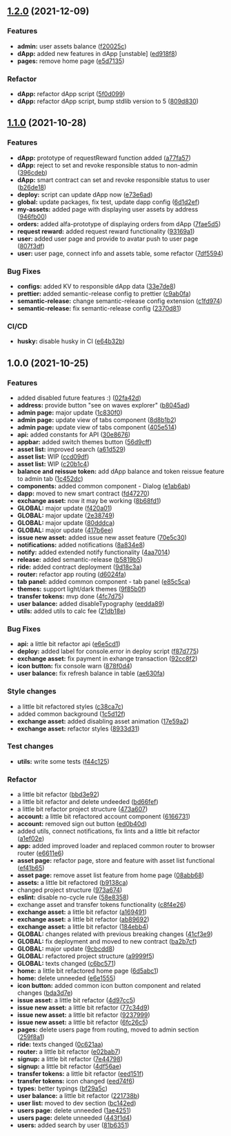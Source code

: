 ## [1.2.0](https://github.com/blednaya-luna/nyan-coin/compare/v1.1.0...v1.2.0) (2021-12-09)


### Features

* **admin:** user assets balance ([f20025c](https://github.com/blednaya-luna/nyan-coin/commit/f20025c66d1c55505abc865f8a54484daf121689))
* **dApp:** added new features in dApp [unstable] ([ed918f8](https://github.com/blednaya-luna/nyan-coin/commit/ed918f8e6614b5188efae3a29741f3416cfdbd0d))
* **pages:** remove home page ([e5d7135](https://github.com/blednaya-luna/nyan-coin/commit/e5d7135f856c5d6b2f91972b3d9e586969f82d6c))


### Refactor

* **dApp:** refactor dApp script ([5f0d099](https://github.com/blednaya-luna/nyan-coin/commit/5f0d099e5d494a747b9c448c21770ad788b2dfa8))
* **dApp:** refactor dApp script, bump stdlib version to 5 ([809d830](https://github.com/blednaya-luna/nyan-coin/commit/809d8308b8e2b5ceb1e505fea3f5a6f5929325ee))

## [1.1.0](https://github.com/blednaya-luna/nyan-coin/compare/v1.0.0...v1.1.0) (2021-10-28)


### Features

* **dApp:** prototype of requestReward function added ([a77fa57](https://github.com/blednaya-luna/nyan-coin/commit/a77fa57f7fededb9043ab426a5dc5fa1e688ddfb))
* **dApp:** reject to set and revoke responsible status to non-admin ([396cdeb](https://github.com/blednaya-luna/nyan-coin/commit/396cdeb4f5d3e3ad60cfc794df3198960e451e2a))
* **dApp:** smart contract can set and revoke responsible status to user ([b26de18](https://github.com/blednaya-luna/nyan-coin/commit/b26de1838097ddeb014a04a964206afca0e58a79))
* **deploy:** script can update dApp now ([e73e6ad](https://github.com/blednaya-luna/nyan-coin/commit/e73e6ad09075968bc6e2b5ac749819f6baf90633))
* **global:** update packages, fix test, update dapp config ([6d1d2ef](https://github.com/blednaya-luna/nyan-coin/commit/6d1d2ef68be563ff41e55c7e14f17f380063c15b))
* **my-assets:** added page with displaying user assets by address ([946fb00](https://github.com/blednaya-luna/nyan-coin/commit/946fb0070aab34d1847f31c4e5c0acd771fcbd60))
* **orders:** added alfa-prototype of displaying orders from dApp ([7fae5d5](https://github.com/blednaya-luna/nyan-coin/commit/7fae5d5e72c622c2039f26bed389a467d875adca))
* **request reward:** added request reward functionality ([93169a1](https://github.com/blednaya-luna/nyan-coin/commit/93169a1bf71e784fb2afd0ff4343b1b81442f4d1))
* **user:** added user page and provide to avatar push to user page ([807f3df](https://github.com/blednaya-luna/nyan-coin/commit/807f3df1edcc0f472d761ccc02b674100c7c2164))
* **user:** user page, connect info and assets table, some refactor ([7df5594](https://github.com/blednaya-luna/nyan-coin/commit/7df5594bc9f4d61051052255abcbcd58124b06c3))


### Bug Fixes

* **configs:** added KV to responsible dApp data ([33e7de8](https://github.com/blednaya-luna/nyan-coin/commit/33e7de8d11c44d9afae4418c550b88b457e718ff))
* **prettier:** added semantic-release config to prettier ([c9ab0fa](https://github.com/blednaya-luna/nyan-coin/commit/c9ab0fa1b7045a666807fc6016b78ab0f588b9c9))
* **semantic-release:** change semantic-release config extension ([c1fd974](https://github.com/blednaya-luna/nyan-coin/commit/c1fd97479f964f386cd598e6e2d6843d9247b077))
* **semantic-release:** fix semantic-release config ([2370d81](https://github.com/blednaya-luna/nyan-coin/commit/2370d81f46c68c61843a27981c971e442aa17b38))


### CI/CD

* **husky:** disable husky in CI ([e64b32b](https://github.com/blednaya-luna/nyan-coin/commit/e64b32bc98f64ef79042af438f899a75eb06dc84))

## 1.0.0 (2021-10-25)


### Features

* added disabled future features :) ([02fa42d](https://github.com/blednaya-luna/nyan-coin/commit/02fa42d2cdc091f15ee887b934db1bc097dd0c7a))
* **address:** provide button "see on waves explorer" ([b8045ad](https://github.com/blednaya-luna/nyan-coin/commit/b8045ad59b29f6ffa63d295fdf2a237bc655eaa5))
* **admin page:** major update ([1c830f0](https://github.com/blednaya-luna/nyan-coin/commit/1c830f0abf2bf2c43c4bb927296c3503de3536df))
* **admin page:** update view of tabs component ([8d8b1b2](https://github.com/blednaya-luna/nyan-coin/commit/8d8b1b2d091b63becb591092dc5d50f05fb25675))
* **admin page:** update view of tabs component ([405e514](https://github.com/blednaya-luna/nyan-coin/commit/405e51460358ac9b36918594ee70cbbcc99c0b92))
* **api:** added constants for API ([30e8676](https://github.com/blednaya-luna/nyan-coin/commit/30e8676b2cd02cdb37ee05cc43dd7ea2d048bf03))
* **appbar:** added switch themes button ([56d9cff](https://github.com/blednaya-luna/nyan-coin/commit/56d9cfff0e2092ffe96fef7d38dfd5a4831b2588))
* **asset list:** improved search ([a61d529](https://github.com/blednaya-luna/nyan-coin/commit/a61d52979f293fd59f6e3bf94d796fc659069a1f))
* **asset list:** WIP ([ccd09df](https://github.com/blednaya-luna/nyan-coin/commit/ccd09df1aebe34b3327832b98e2c10380856ba99))
* **asset list:** WIP ([c20b1c4](https://github.com/blednaya-luna/nyan-coin/commit/c20b1c48e1bc5c524997d80d61d7d02346dcd75e))
* **balance and reissue token:** add dApp balance and token reissue feature to admin tab ([1c452dc](https://github.com/blednaya-luna/nyan-coin/commit/1c452dc997380884d48619b94ce84991505878ef))
* **components:** added common component - Dialog ([e1ab6ab](https://github.com/blednaya-luna/nyan-coin/commit/e1ab6abfd664f5a6cda18c4bf6468c54284e632b))
* **dapp:** moved to new smart contract ([fd47270](https://github.com/blednaya-luna/nyan-coin/commit/fd47270225507690b05b844178e3633c15215620))
* **exchange asset:** now it may be working ([8b68fd1](https://github.com/blednaya-luna/nyan-coin/commit/8b68fd16a150dcc0997ba7f47f348fac503bed4f))
* **GLOBAL:** major update ([f420a01](https://github.com/blednaya-luna/nyan-coin/commit/f420a01b1d2abdd61727daed277f5dea7c93415f))
* **GLOBAL:** major update ([2e38749](https://github.com/blednaya-luna/nyan-coin/commit/2e387492b47cc947bada37d8c285826d79f4b98f))
* **GLOBAL:** major update ([80dddca](https://github.com/blednaya-luna/nyan-coin/commit/80dddcaae59b23a73fe7ea801171712025959444))
* **GLOBAL:** major update ([417b6ee](https://github.com/blednaya-luna/nyan-coin/commit/417b6ee59170f364ba277d50bdab42e77365edb7))
* **issue new asset:** added issue new asset feature ([70e5c30](https://github.com/blednaya-luna/nyan-coin/commit/70e5c308262d0359fea5767cd3849f9d4fad8a07))
* **notifications:** added notifications ([8a834e8](https://github.com/blednaya-luna/nyan-coin/commit/8a834e89fbff91b57d810bd15a14b1ea3021d12f))
* **notify:** added extended notify functionality ([4aa7014](https://github.com/blednaya-luna/nyan-coin/commit/4aa70142c97a441f702d3c5321fa9a3a6bffb422))
* **release:** added semantic-release ([b5819b5](https://github.com/blednaya-luna/nyan-coin/commit/b5819b5cb3385c33264aa71bea139f62841e017e))
* **ride:** added contract deployment ([9d18c3a](https://github.com/blednaya-luna/nyan-coin/commit/9d18c3a9ac854c8d0914f4a52a00602d9b24b345))
* **router:** refactor app routing ([d6024fa](https://github.com/blednaya-luna/nyan-coin/commit/d6024faebf07b90cfad64f2cd48e42adc9284cb8))
* **tab panel:** added common component - tab panel ([e85c5ca](https://github.com/blednaya-luna/nyan-coin/commit/e85c5cad90ab23020b7047d2830dcb2f315ef05a))
* **themes:** support light/dark themes ([9f85b0f](https://github.com/blednaya-luna/nyan-coin/commit/9f85b0fa94377eec6ab371c20797bef9d53fbfe0))
* **transfer tokens:** mvp done ([4fc7d75](https://github.com/blednaya-luna/nyan-coin/commit/4fc7d75715e9da80ceb7617f54cbbec5bb30a3ef))
* **user balance:** added disableTypography ([eedda89](https://github.com/blednaya-luna/nyan-coin/commit/eedda89ba59f84004585325b8a74f1780e1c257b))
* **utils:** added utils to calc fee ([21db18e](https://github.com/blednaya-luna/nyan-coin/commit/21db18ec6ffcec591105bcb91db3149d3f6a848c))


### Bug Fixes

* **api:** a little bit refactor api ([e6e5cd1](https://github.com/blednaya-luna/nyan-coin/commit/e6e5cd1e967de3e1283bfc0dfd2e61875bf3f405))
* **deploy:** added label for console.error in deploy script ([f87d775](https://github.com/blednaya-luna/nyan-coin/commit/f87d775fa216e84cf8555f5c1b82b053ba4a8fd1))
* **exchange asset:** fix payment in exhange transaction ([92cc8f2](https://github.com/blednaya-luna/nyan-coin/commit/92cc8f23e42fed934b1f53d133b75ce4f1789998))
* **icon button:** fix console warn ([878f0d4](https://github.com/blednaya-luna/nyan-coin/commit/878f0d4ccce83eb61d8205513e70d4b0ec21ec4e))
* **user balance:** fix refresh balance in table ([ae630fa](https://github.com/blednaya-luna/nyan-coin/commit/ae630facb99018e1a07280ce3228aa5bcdd52cfb))


### Style changes

* a little bit refactored styles ([c38ca7c](https://github.com/blednaya-luna/nyan-coin/commit/c38ca7ccd1130a9c6e230baaf908a07a04b0ad49))
* added common background ([1c5d12f](https://github.com/blednaya-luna/nyan-coin/commit/1c5d12f4f2b4f550933027ee163a39495c658436))
* **exchange asset:** added disabling asset animation ([17e59a2](https://github.com/blednaya-luna/nyan-coin/commit/17e59a2b0740556ea01652540f8df49d2e5d86aa))
* **exchange asset:** refactor styles ([8933d31](https://github.com/blednaya-luna/nyan-coin/commit/8933d310d1987fe0e8f5d1b01b29609656a50a6c))


### Test changes

* **utils:** write some tests ([f44c125](https://github.com/blednaya-luna/nyan-coin/commit/f44c125ce2e346ea79bd285b5cb67a90b9889117))


### Refactor

* a little bit refactor ([bbd3e92](https://github.com/blednaya-luna/nyan-coin/commit/bbd3e921e7a0d15b59f26ddda12c3be4dd4f1fc5))
* a little bit refactor and delete undeeded ([bd66fef](https://github.com/blednaya-luna/nyan-coin/commit/bd66fefd1885cc969ab0b9176b626e31a4619850))
* a little bit refactor project structure ([473a607](https://github.com/blednaya-luna/nyan-coin/commit/473a607555afe98137646d0f2d57d1aeb97c93a9))
* **account:** a little bit refactored account component ([6166731](https://github.com/blednaya-luna/nyan-coin/commit/6166731c9a1aa0343d4cee30917cf859202d38bc))
* **account:** removed sign out button ([ed0b40d](https://github.com/blednaya-luna/nyan-coin/commit/ed0b40dbdc85c3ac9d9be6ef6b1854b3aadce409))
* added utils, connect notifications, fix lints and a little bit refactor ([a1ef02e](https://github.com/blednaya-luna/nyan-coin/commit/a1ef02ef7406831c70d291c4f734481f88876f3b))
* **app:** added improved loader and replaced common router to browser router ([e6611e6](https://github.com/blednaya-luna/nyan-coin/commit/e6611e65ecc6d0984bbc6df52604b451aa349389))
* **asset page:** refactor page, store and feature with asset list functional ([ef41b65](https://github.com/blednaya-luna/nyan-coin/commit/ef41b6556562b45e0e562e780d3ebdfe6d7e5e4c))
* **asset page:** remove asset list feature from home page ([08abb68](https://github.com/blednaya-luna/nyan-coin/commit/08abb68e2bc3f5a79f544ce8e0ec822c2e14b8d3))
* **assets:** a little bit refactored ([b9138ca](https://github.com/blednaya-luna/nyan-coin/commit/b9138ca7d2a432dbd7bb74a2963edc5673a738ba))
* changed project structure ([973a674](https://github.com/blednaya-luna/nyan-coin/commit/973a674dfdfb3afc52221b652b67c000c443ca34))
* **eslint:** disable no-cycle rule ([58e8358](https://github.com/blednaya-luna/nyan-coin/commit/58e8358765b6134dbc0ecc8f31216f3255caa69c))
* exchange asset and transfer tokens functionality ([c8f4e26](https://github.com/blednaya-luna/nyan-coin/commit/c8f4e26bb0c05d5b610d7fdfad4769c97188e410))
* **exchange asset:** a little bit refactor ([a169491](https://github.com/blednaya-luna/nyan-coin/commit/a169491478ba042fc976dae835bbd4f03ca7140b))
* **exchange asset:** a little bit refactor ([ab89692](https://github.com/blednaya-luna/nyan-coin/commit/ab89692de929644a8b7017a4c5b49f03c4a8f6a3))
* **exchange asset:** a little bit refactor ([184ebb4](https://github.com/blednaya-luna/nyan-coin/commit/184ebb4809b5821457fce81b98ea2264f8523383))
* **GLOBAL:** changes related with previous breaking changes ([41cf3e9](https://github.com/blednaya-luna/nyan-coin/commit/41cf3e95a02d4a1faec99252f15ebc81e7c5d133))
* **GLOBAL:** fix deployment and moved to new contract ([ba2b7cf](https://github.com/blednaya-luna/nyan-coin/commit/ba2b7cf229fcdd90d8066fded1bd2cf76b46fd74))
* **GLOBAL:** major update ([9cbcdd8](https://github.com/blednaya-luna/nyan-coin/commit/9cbcdd86a456ab026a5d0476ff42fb37e271df6a))
* **GLOBAL:** refactored project structure ([a9999f5](https://github.com/blednaya-luna/nyan-coin/commit/a9999f50e18d5d2fe461993fa261a4f0aae08986))
* **GLOBAL:** texts changed ([c6bc571](https://github.com/blednaya-luna/nyan-coin/commit/c6bc5717a14d16b07844b54b29c40cec1e5c30f7))
* **home:** a little bit refactored home page ([6d5abc1](https://github.com/blednaya-luna/nyan-coin/commit/6d5abc11a10efeac6a57787d555588742d8be645))
* **home:** delete unneeded ([e6e1555](https://github.com/blednaya-luna/nyan-coin/commit/e6e15554f127530b4ada9ea186b2315d07ed9ebd))
* **icon button:** added common icon button component and related changes ([bda3d7e](https://github.com/blednaya-luna/nyan-coin/commit/bda3d7e80967baa5e8bf8207e44f8fbadad60b34))
* **issue asset:** a little bit refactor ([4d97cc5](https://github.com/blednaya-luna/nyan-coin/commit/4d97cc56474de460965889771dc0dd824c1ee454))
* **issue new asset:** a little bit refactor ([77c34d9](https://github.com/blednaya-luna/nyan-coin/commit/77c34d94e837b7e7c0232e17446ac5f81c6822b5))
* **issue new asset:** a little bit refactor ([9237999](https://github.com/blednaya-luna/nyan-coin/commit/92379990bf310f5d861473e1b10a5bbf9f4dad39))
* **issue new asset:** a little bit refactor ([6fc26c5](https://github.com/blednaya-luna/nyan-coin/commit/6fc26c5ef3f2d0d84b4f6b40f14823ddd387feff))
* **pages:** delete users page from routing, moved to admin section ([259f8a1](https://github.com/blednaya-luna/nyan-coin/commit/259f8a116459eafe8b10adc6b58461ace0b7626d))
* **ride:** texts changed ([0c621aa](https://github.com/blednaya-luna/nyan-coin/commit/0c621aa4e980318c73f2b486cb4c904dfa8e496a))
* **router:** a little bit refactor ([e02bab7](https://github.com/blednaya-luna/nyan-coin/commit/e02bab7d78e4b760360ac92a25885d5b2b278504))
* **signup:** a little bit refactor ([7e44798](https://github.com/blednaya-luna/nyan-coin/commit/7e44798b99228e7d70010f02e93831ec5485d568))
* **signup:** a little bit refactor ([4df56ae](https://github.com/blednaya-luna/nyan-coin/commit/4df56ae24da527b9a81eed3ae8170499bb8f18b9))
* **transfer tokens:** a little bit refactor ([eed151f](https://github.com/blednaya-luna/nyan-coin/commit/eed151f89a423e81c843b3bda507c8adc655343d))
* **transfer tokens:** icon changed ([eed74f6](https://github.com/blednaya-luna/nyan-coin/commit/eed74f611bcf3d82acc3b9959df854aa6b65417c))
* **types:** better typings ([bf29a5c](https://github.com/blednaya-luna/nyan-coin/commit/bf29a5cdba34f5c2a44bed784c31393e901f8711))
* **user balance:** a little bit refactor ([221738b](https://github.com/blednaya-luna/nyan-coin/commit/221738b3064ec2bae392687021d575118b6c0307))
* **user list:** moved to dev section ([bc142ed](https://github.com/blednaya-luna/nyan-coin/commit/bc142edb719a958e906771447822eec7e6258bad))
* **users page:** delete unneeded ([1ae4251](https://github.com/blednaya-luna/nyan-coin/commit/1ae42516e4b38661ab4267bd78f9d57d89675059))
* **users page:** delete unneeded ([443f1d4](https://github.com/blednaya-luna/nyan-coin/commit/443f1d406f29a9abdc6f0297cf4bdfca85ea99d2))
* **users:** added search by user ([81b6351](https://github.com/blednaya-luna/nyan-coin/commit/81b6351a5093d7261ccf75e2d28398efde0f9858))
